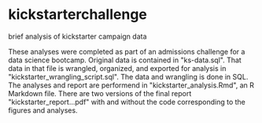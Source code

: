 # kickstarterchallenge
brief analysis of kickstarter campaign data

These analyses were completed as part of an admissions challenge for a data science bootcamp. Original data is contained in "ks-data.sql". 
That data in that file is wrangled, organized, and exported for analysis in "kickstarter_wrangling_script.sql". The data and wrangling is done in SQL. 
The analyses and report are performend in "kickstarter_analysis.Rmd", an R Markdown file. 
There are two versions of the final report "kickstarter_report...pdf" with and without the code corresponding to the figures and analyses. 
